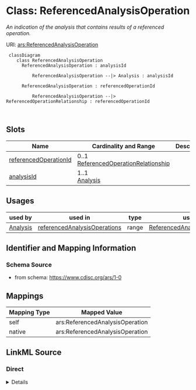 # Class: ReferencedAnalysisOperation


_An indication of the analysis that contains results of a referenced operation._





URI: [ars:ReferencedAnalysisOperation](https://www.cdisc.org/ars/1-0ReferencedAnalysisOperation)



```mermaid
 classDiagram
    class ReferencedAnalysisOperation
      ReferencedAnalysisOperation : analysisId
        
          ReferencedAnalysisOperation --|> Analysis : analysisId
        
      ReferencedAnalysisOperation : referencedOperationId
        
          ReferencedAnalysisOperation --|> ReferencedOperationRelationship : referencedOperationId
        
      
```




<!-- no inheritance hierarchy -->


## Slots

| Name | Cardinality and Range | Description | Inheritance |
| ---  | --- | --- | --- |
| [referencedOperationId](referencedOperationId.md) | 0..1 <br/> [ReferencedOperationRelationship](ReferencedOperationRelationship.md) |  | direct |
| [analysisId](analysisId.md) | 1..1 <br/> [Analysis](Analysis.md) |  | direct |





## Usages

| used by | used in | type | used |
| ---  | --- | --- | --- |
| [Analysis](Analysis.md) | [referencedAnalysisOperations](referencedAnalysisOperations.md) | range | [ReferencedAnalysisOperation](ReferencedAnalysisOperation.md) |






## Identifier and Mapping Information







### Schema Source


* from schema: https://www.cdisc.org/ars/1-0





## Mappings

| Mapping Type | Mapped Value |
| ---  | ---  |
| self | ars:ReferencedAnalysisOperation |
| native | ars:ReferencedAnalysisOperation |





## LinkML Source

<!-- TODO: investigate https://stackoverflow.com/questions/37606292/how-to-create-tabbed-code-blocks-in-mkdocs-or-sphinx -->

### Direct

<details>
```yaml
name: ReferencedAnalysisOperation
description: An indication of the analysis that contains results of a referenced operation.
from_schema: https://www.cdisc.org/ars/1-0
rank: 1000
slots:
- referencedOperationId
- analysisId
slot_usage:
  analysisId:
    name: analysisId
    domain_of:
    - OrderedListItem
    - ReferencedAnalysisOperation
    - ReferencedOperationRelationship
    required: true

```
</details>

### Induced

<details>
```yaml
name: ReferencedAnalysisOperation
description: An indication of the analysis that contains results of a referenced operation.
from_schema: https://www.cdisc.org/ars/1-0
rank: 1000
slot_usage:
  analysisId:
    name: analysisId
    domain_of:
    - OrderedListItem
    - ReferencedAnalysisOperation
    - ReferencedOperationRelationship
    required: true
attributes:
  referencedOperationId:
    name: referencedOperationId
    from_schema: https://www.cdisc.org/ars/1-0
    rank: 1000
    alias: referencedOperationId
    owner: ReferencedAnalysisOperation
    domain_of:
    - ReferencedAnalysisOperation
    range: ReferencedOperationRelationship
    inlined: false
  analysisId:
    name: analysisId
    from_schema: https://www.cdisc.org/ars/1-0
    rank: 1000
    multivalued: false
    alias: analysisId
    owner: ReferencedAnalysisOperation
    domain_of:
    - OrderedListItem
    - ReferencedAnalysisOperation
    - ReferencedOperationRelationship
    range: Analysis
    required: true
    inlined: false

```
</details>